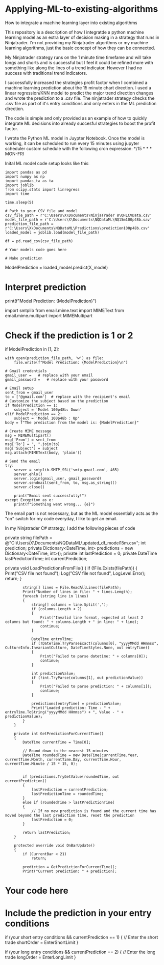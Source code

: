 # Applying-ML-to-existing-algorithms
How to integrate a machine learning layer into existing algorithms

This repository is a description of how I integratde a python machine learning model as an extra layer of decision making in a strategy that runs in Ninjatrader. I'm not providing my Ninjatrader algorithms or my machine learning algorithms, just the basic concept of how they can be connected.

My Ninjatrader strategy runs on the 1 minute time timefame and will take longs and shorts and is successful but I feel it could be refined more with something like along the lines of a trend indicator. However I had no success with traditional trend indicators. 

I successfully increased the strategies profit factor  when I combined a machine learning prediction about the 15 minute chart direction. I used a linear regression/KNN model to predict the major trend direction changes and wrote the prediction to a .csv file. The ninjatrader strategy checks the .csv file as part of it's entry conditions and only enters in the ML prediction direction.

The code is simple and only provided as an example of how to quickly integrate ML decisions into already succesful strategies to boost the profit factor.

I wrote the Python ML model in Juypter Notebook. Once the model is working, it can be scheduled to run every 15 minutes using jupyter scheduler custom schedule with the following cron expression: */15 * * * MON-FRI

Inital ML model code setup looks like this:

    import pandas as pd
    import numpy as np
    import pandas_ta as ta
    import joblib 
    from scipy.stats import linregress
    import time
    
    time.sleep(5)
    
    # Path to your CSV file and model
    csv_file_path = r'C:\Users\X\Documents\NinjaTrader 8\OHLCVData.csv'
    model_file_path = r'C:\Users\X\Documents\NQDataML\NQ15m100p48b.sav'
    prediction_file_path = r'C:\Users\X\Documents\NQDataML\Predictions\prediction100p48b.csv'
    loaded_model = joblib.load(model_file_path)
    
    df = pd.read_csv(csv_file_path)
    
    # Your models code goes here

    # Make prediction
ModelPrediction = loaded_model.predict(X_model)

# Interpret prediction
print(f"Model Prediction: {ModelPrediction}")

import smtplib
from email.mime.text import MIMEText
from email.mime.multipart import MIMEMultipart

# Check if the prediction is 1 or 2
if ModelPrediction in [1, 2]:

    with open(prediction_file_path, 'w') as file:
        file.write(f"Model Prediction: {ModelPrediction}\n")

    # Gmail credentials
    gmail_user =   # replace with your email
    gmail_password =   # replace with your password
    
    # Email setup
    sent_from = gmail_user
    to = ['@gmail.com']  # replace with the recipient's email
    # Customize the subject based on the prediction
    if ModelPrediction == 1:
        subject = 'Model 100p48b: Down'
    elif ModelPrediction == 2:
        subject = 'Model 100p48b : Up'
    body = f"The prediction from the model is: {ModelPrediction}"
    
    # Create MIME message
    msg = MIMEMultipart()
    msg['From'] = sent_from
    msg['To'] = ", ".join(to)
    msg['Subject'] = subject
    msg.attach(MIMEText(body, 'plain'))
    
    # Send the email
    try:
        server = smtplib.SMTP_SSL('smtp.gmail.com', 465)
        server.ehlo()
        server.login(gmail_user, gmail_password)
        server.sendmail(sent_from, to, msg.as_string())
        server.close()
    
        print("Email sent successfully!")
    except Exception as e:
        print(f"Something went wrong... {e}")

The email part is not necessary, but as the ML model essentially acts as the "on" switch for my code everyday, I like to get an email.

In my Ninjatrader C# strategy, I add the following pieces of code

    
  private string filePath = @"C:\Users\X\Documents\NQDataML\updated_df_model15m.csv";
		int prediction;
		private Dictionary<DateTime, int> predictions = new Dictionary<DateTime, int>();
  private int lastPrediction = 0;
  private DateTime lastPredictionTime;
		int currentPrediction;

  private void LoadPredictionsFromFile()
        {
            if (!File.Exists(filePath))
            {
                Print("CSV file not found");
                Log("CSV file not found", LogLevel.Error);
                return;
            }

            string[] lines = File.ReadAllLines(filePath);
			Print("Number of lines in file: " + lines.Length);
            foreach (string line in lines)
            {
                string[] columns = line.Split(',');
                if (columns.Length < 2)
                {
                    Print("Invalid line format, expected at least 2 columns but found: " + columns.Length + " in line: " + line);
                    continue;
                }

                DateTime entryTime;
				if (!DateTime.TryParseExact(columns[0], "yyyyMMdd HHmmss", CultureInfo.InvariantCulture, DateTimeStyles.None, out entryTime))
                {
                    Print("Failed to parse datetime: " + columns[0]);
                    continue;
                }

                int predictionValue;
				if (!int.TryParse(columns[1], out predictionValue))
                {
                    Print("Failed to parse prediction: " + columns[1]);
                    continue;
                }

                predictions[entryTime] = predictionValue;
				Print("Loaded prediction: Time - " + entryTime.ToString("yyyyMMdd HHmmss") + ", Value - " + predictionValue);
            }
        }
		
		private int GetPredictionForCurrentTime()
        {
            DateTime currentTime = Time[0];

            // Round down to the nearest 15 minutes
            DateTime roundedTime = new DateTime(currentTime.Year, currentTime.Month, currentTime.Day, currentTime.Hour, currentTime.Minute / 15 * 15, 0);

            
			if (predictions.TryGetValue(roundedTime, out currentPrediction))
            {
                lastPrediction = currentPrediction;
                lastPredictionTime = roundedTime;
            }
            else if (roundedTime > lastPredictionTime)
            {
                // If no new prediction is found and the current time has moved beyond the last prediction time, reset the prediction
                lastPrediction = 0;
            }

            return lastPrediction;
        }

        protected override void OnBarUpdate()
		{
		    if (CurrentBar < 21)
		        return;
			
			prediction = GetPredictionForCurrentTime();
			Print("Current prediction: " + prediction);

   # Your code here

# Include the prediction in your entry conditions

  if (your short entry conditions && currentPrediction == 1)
						{
       // Enter the short trade
       shortOrder = EnterShortLimit
       }

  if (your long entry conditions && currentPrediction == 2)
						{
       // Enter the long trade
       longOrder = EnterLongLimit
       }

 
